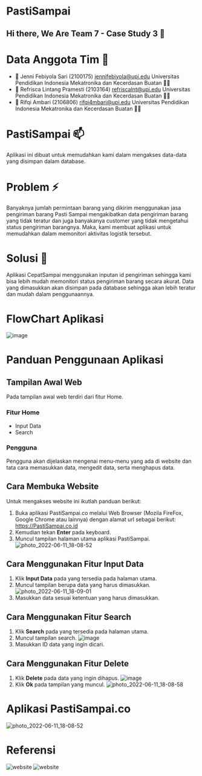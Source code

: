 # PastiSampai

## Hi there, We Are Team 7 - Case Study 3 👋 

# Data Anggota Tim 📝

- 🔭 Jenni Febiyola Sari (2100175)
    jennifebiyola@upi.edu
    Universitas Pendidikan Indonesia
    Mekatronika dan Kecerdasan Buatan 👨‍💻
- 🌱 Refrisca Lintang Pramesti (2103164)
    refriscalnt@upi.edu
    Universitas Pendidikan Indonesia
    Mekatronika dan Kecerdasan Buatan 👨‍💻
- 👯 Rifqi Ambari (2106806)
    rifqi4mbari@upi.edu
    Universitas Pendidikan Indonesia
    Mekatronika dan Kecerdasan Buatan 👨‍💻

# PastiSampai 📫
Aplikasi ini dibuat untuk memudahkan kami dalam mengakses data-data yang disimpan dalam database.

# Problem ⚡
Banyaknya jumlah permintaan barang yang dikirim menggunakan jasa pengiriman barang Pasti Sampai mengakibatkan data pengiriman barang yang tidak teratur dan juga banyakanya customer yang tidak mengetahui status pengiriman barangnya. Maka, kami membuat aplikasi untuk memudahkan dalam memonitori aktivitas logistik tersebut.

# Solusi 💬
Aplikasi CepatSampai menggunakan inputan id pengiriman sehingga kami bisa lebih mudah memonitori status pengiriman barang secara akurat. Data yang dimasukkan akan disimpan pada database sehingga akan lebih teratur dan mudah dalam penggunaannya.

# FlowChart Aplikasi
![image](https://user-images.githubusercontent.com/107101610/173183342-33fe3e62-5576-4492-afdf-0f20ffb394ce.png)

# Panduan Penggunaan Aplikasi
## Tampilan Awal Web
Pada tampilan awal web terdiri dari fitur Home.
### Fitur Home
- Input Data
- Search
### Pengguna
Pengguna akan dijelaskan mengenai menu-menu yang ada di website dan tata cara memasukkan data, mengedit data, serta menghapus data.
## Cara Membuka Website
Untuk mengakses website ini ikutlah panduan berikut:
1. Buka aplikasi PastiSampai.co melalui Web Browser (Mozila FireFox, Google Chrome atau lainnya) dengan alamat url sebagai berikut: https://PastiSampai.co.id
2. Kemudian tekan **Enter** pada keyboard.
3. Muncul tampilan halaman utama aplikasi PastiSampai.
![photo_2022-06-11_18-08-52](https://user-images.githubusercontent.com/107101610/173185420-4551ed3d-f835-49a5-b6f5-e51acf4756fe.jpg)

## Cara Menggunakan Fitur Input Data
1. Klik **Input Data** pada yang tersedia pada halaman utama.
2. Muncul tampilan berupa data yang harus dimasukkan.
![photo_2022-06-11_18-09-01](https://user-images.githubusercontent.com/107101610/173185464-3e6df3c6-0ff3-4d0c-ad6e-ab609414998d.jpg)
3. Masukkan data sesuai ketentuan yang harus dimasukkan.

## Cara Menggunakan Fitur Search
1. Klik **Search** pada yang tersedia pada halaman utama.
2. Muncul tampilan search.
![image](https://user-images.githubusercontent.com/107101610/173185658-8192fecd-6e13-4fd0-bdb9-aeef1407c3ae.png)
3. Masukkan ID data yang ingin dicari.

## Cara Menggunakan Fitur Delete
1. Klik **Delete** pada data yang ingin dihapus.
![image](https://user-images.githubusercontent.com/107101610/173185767-fec66957-6ab1-4607-9fc9-566877c7c0e7.png)
3. Klik **Ok** pada tampilan yang muncul.
![photo_2022-06-11_18-08-58](https://user-images.githubusercontent.com/107101610/173185839-9c5c53af-d8ef-4def-b665-2a9fe7647500.jpg)

# Aplikasi PastiSampai.co
![photo_2022-06-11_18-08-52](https://user-images.githubusercontent.com/107101610/173185900-1e377cae-8f76-4e8f-92b8-9a36ebdc0097.jpg)

# Referensi
![website](./img/youtube-light.svg)
![website](./img/youtube-dark.svg)
&nbsp;&nbsp;
